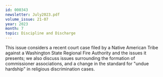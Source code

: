 ```yaml
---
id: 000343
newsletter: July2023.pdf
volume_issue: 21-07
year: 2023
month: 7
topic: Discipline and Discharge
---
```


This issue considers a recent court case filed by a Native American Tribe against a Washington State Regional Fire Authority and the issues it presents; we also discuss issues surrounding the formation of commissioner associations, and a change in the standard for "undue hardship" in religious discrimination cases.